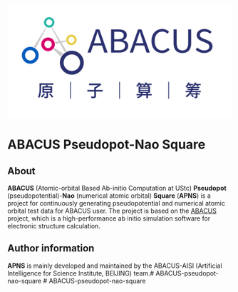 <p align="center">
    <img src="docs/abacus-logo.svg">
</p>

# ABACUS Pseudopot-Nao Square
## About
**ABACUS** (Atomic-orbital Based Ab-initio Computation at UStc) **Pseudopot** (pseudopotential)-**Nao** (numerical atomic orbital) **Square** (**APNS**) is a project for continuously generating pseudopotential and numerical atomic orbital test data for ABACUS user. The project is based on the [ABACUS](https://github.com/deepmodeling/abacus-develop) project, which is a high-performance ab initio simulation software for electronic structure calculation.

## Author information
**APNS** is mainly developed and maintained by the ABACUS-AISI (Artificial Intelligence for Science Institute, BEIJING) team.#   A B A C U S - p s e u d o p o t - n a o - s q u a r e 
 
 #   A B A C U S - p s e u d o p o t - n a o - s q u a r e 
 
 